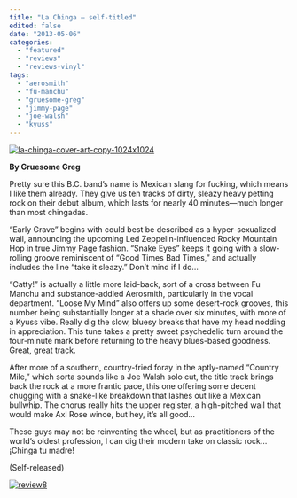 ```yaml
---
title: "La Chinga – self-titled"
edited: false
date: "2013-05-06"
categories:
  - "featured"
  - "reviews"
  - "reviews-vinyl"
tags:
  - "aerosmith"
  - "fu-manchu"
  - "gruesome-greg"
  - "jimmy-page"
  - "joe-walsh"
  - "kyuss"
---
```


[![la-chinga-cover-art-copy-1024x1024](http://www.hellbound.ca/wp-content/uploads/2013/05/la-chinga-cover-art-copy-1024x1024-590x590.jpg)](http://www.hellbound.ca/wp-content/uploads/2013/05/la-chinga-cover-art-copy-1024x1024.jpg)

**By Gruesome Greg**

Pretty sure this B.C. band’s name is Mexican slang for fucking, which means I like them already. They give us ten tracks of dirty, sleazy heavy petting rock on their debut album, which lasts for nearly 40 minutes—much longer than most chingadas.

“Early Grave” begins with could best be described as a hyper-sexualized wail, announcing the upcoming Led Zeppelin-influenced Rocky Mountain Hop in true Jimmy Page fashion. “Snake Eyes” keeps it going with a slow-rolling groove reminiscent of “Good Times Bad Times,” and actually includes the line “take it sleazy.” Don’t mind if I do…

“Catty!” is actually a little more laid-back, sort of a cross between Fu Manchu and substance-addled Aerosmith, particularly in the vocal department. “Loose My Mind” also offers up some desert-rock grooves, this number being substantially longer at a shade over six minutes, with more of a Kyuss vibe. Really dig the slow, bluesy breaks that have my head nodding in appreciation. This tune takes a pretty sweet psychedelic turn around the four-minute mark before returning to the heavy blues-based goodness. Great, great track.

After more of a southern, country-fried foray in the aptly-named “Country Mile,” which sorta sounds like a Joe Walsh solo cut, the title track brings back the rock at a more frantic pace, this one offering some decent chugging with a snake-like breakdown that lashes out like a Mexican bullwhip. The chorus really hits the upper register, a high-pitched wail that would make Axl Rose wince, but hey, it’s all good…

These guys may not be reinventing the wheel, but as practitioners of the world’s oldest profession, I can dig their modern take on classic rock… ¡Chinga tu madre!

(Self-released)

[![review8](http://www.hellbound.ca/wp-content/uploads/2009/07/review8.png)](http://www.hellbound.ca/wp-content/uploads/2009/07/review8.png)
